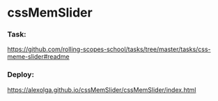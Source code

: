 # cssMemSlider
### Task:
https://github.com/rolling-scopes-school/tasks/tree/master/tasks/css-meme-slider#readme

### Deploy:
https://alexolga.github.io/cssMemSlider/cssMemSlider/index.html
